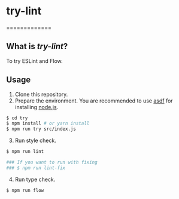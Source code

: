 # try-lint
=============

## What is *try-lint*?

To try ESLint and Flow.

## Usage

1. Clone this repository.
2. Prepare the environment. You are recommended to use [asdf](https://github.com/asdf-vm/asdf) for installing [node.js](https://nodejs.org/en/).
```bash
$ cd try
$ npm install # or yarn install
$ npm run try src/index.js
```
3. Run style check.
```bash
$ npm run lint

### If you want to run with fixing
### $ npm run lint-fix
```
4. Run type check.
```bash
$ npm run flow
```
